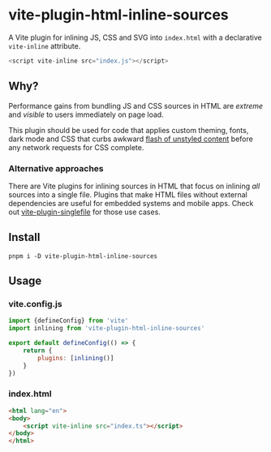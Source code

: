 # vite-plugin-html-inline-sources

A Vite plugin for inlining JS, CSS and SVG into `index.html` with a declarative `vite-inline` attribute.

```js
<script vite-inline src="index.js"></script>
```

## Why?

Performance gains from bundling JS and CSS sources in HTML are *extreme* and _visible_ to users immediately on page load.

This plugin should be used for code that applies custom theming, fonts, dark mode and CSS that curbs awkward
[flash of unstyled content](https://en.wikipedia.org/wiki/Flash_of_unstyled_content) 
before any network requests for CSS complete.

### Alternative approaches

There are Vite plugins for inlining sources in HTML that focus on inlining *all* sources into a single file.
Plugins that make HTML files without external dependencies are useful for embedded systems and
mobile apps. Check out
[vite-plugin-singlefile](https://www.npmjs.com/package/vite-plugin-singlefile) for those use cases.

## Install

```shell
pnpm i -D vite-plugin-html-inline-sources
```

## Usage

### vite.config.js

```js
import {defineConfig} from 'vite'
import inlining from 'vite-plugin-html-inline-sources'

export default defineConfig(() => {
    return {
        plugins: [inlining()]
    }
})
```

### index.html

```html
<html lang="en">
<body>
    <script vite-inline src="index.ts"></script>
</body>
</html>
```

